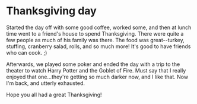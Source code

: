 # Thanksgiving day

Started the day off with some good coffee, worked some, and then at lunch time went to a friend's house to spend Thanksgiving. There were quite a few people as much of his family was there. The food was great--turkey, stuffing, cranberry salad, rolls, and so much more! It's good to have friends who can cook. ;)

Afterwards, we played some poker and ended the day with a trip to the theater to watch Harry Potter and the Goblet of Fire. Must say that I really enjoyed that one...they're getting so much darker now, and I like that. Now I'm back, and utterly exhausted.

Hope you all had a great Thanksgiving!

